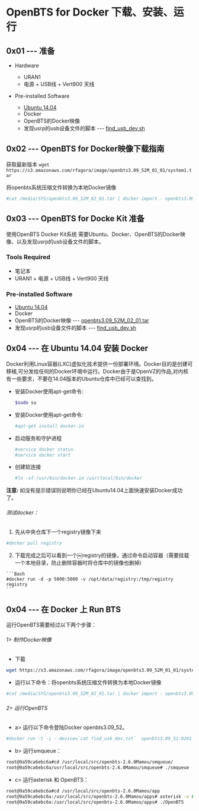 # OpenBTS for Docker 下载、安装、运行

## 0x01 --- 准备

* Hardware

  * URAN1
  * 电源 + USB线 + Vert900 天线


* Pre-installed Software

    * [Ubuntu 14.04](https://)
    * Docker
    * OpenBTS的Docker映像
    * 发现usrp的usb设备文件的脚本 --- [find_usb_dev.sh](https://s3.amazonaws.com/rfagora/image/openbts3.09_52M_01_01/find_usb_dev.sh)

## 0x02 --- OpenBTS for Docker映像下载指南

  获取最新版本 `wget https://s3.amazonaws.com/rfagora/image/openbts3.09_52M_01_01/system1.tar`


  将openbts系统压缩文件转换为本地Docker镜像

  ```Bash
  #cat /media/SYS/openbts3.09_52M_02_01.tar | docker import - openbts3.09_52:0201 #Bash
  ```


## 0x03 --- OpenBTS for Docke Kit 准备

  使用OpenBTS Docker Kit系统 需要Ubuntu、Docker、OpenBTS的Docker映像、以及发现usrp的usb设备文件的脚本。

### Tools Required
  * 笔记本
  * URAN1 + 电源 + USB线 + Vert900 天线

### Pre-installed Software
  * [Ubuntu 14.04](https://)
  * Docker
  * OpenBTS的Docker映像 --- [openbts3.09_52M_02_01.tar](https://s3.amazonaws.com/rfagora/image/openbts3.09_52M_01_01/system1.tar)
  * 发现usrp的usb设备文件的脚本 --- [find_usb_dev.sh](https://s3.amazonaws.com/rfagora/image/openbts3.09_52M_01_01/find_usb_dev.sh)


## 0x04 --- 在 Ubuntu 14.04 安装 Docker

  Docker利用Linux容器(LXC)虚拟化技术提供一份部署环境。Docker目的是创建可移植,可分发给任何的Docker环境中运行。Docker由于是OpenVZ的作品,对内核有一些要求，不要在14.04版本的Ubuntu仓库中已经可以查找到。

  * 安装Docker使用apt-get命令:

    ```Bash
    $sudo su
    ```

  * 安装Docker使用apt-get命令:

    ```Bash
    #apt-get install docker.io
    ```

  * 启动服务和守护进程

    ```Bash
    #service docker status
    #service docker start
    ```

  * 创建软连接

    ```Bash
    #ln -sf /usr/bin/docker.io /usr/local/bin/docker
    ```

  **注意:** 如没有提示错误则说明你已经在Ubuntu14.04上面快速安装Docker成功了。

  ###### 测试docker：

  1. 先从中央仓库下一个registry镜像下来

   ```Bash
   #docker pull registry
   ```

  2. 下载完成之后可以看到一个￼registry的镜像，通过命令启动容器（需要挂载一个本地目录，防止删除容器时将仓库中的镜像也删掉)

    ```Bash
    #docker run -d -p 5000:5000 -v /opt/data/registry:/tmp/registry registry
    ```

## 0x04 --- 在 Docker 上 Run BTS

运行OpenBTS需要经过以下两个步骤：

###### 1> 制作Docker映像

 * 下载

```Bash
wget https://s3.amazonaws.com/rfagora/image/openbts3.09_52M_01_01/system1.tar
```
 * 运行以下命令：将openbts系统压缩文件转换为本地Docker镜像

```Bash
#cat /media/SYS/openbts3.09_52M_02_01.tar | docker import - openbts3.09_52:0201
```

###### 2> 运行OpenBTS

* a> 运行以下命令登陆Docker openbts3.09_52。

```Bash
#docker run -t -i --device=`cat find_usb_dev.txt`  openbts3.09_52:0201  /bin/bash
```

* b> 运行smqueue：

```Bash
root@9a59ca6ebc6a#cd /usr/local/src/openbts-2.6.0Mamou/smqueue/
root@9a59ca6ebc6a/usr/local/src/openbts-2.6.0Mamou/smqueue# ./smqueue
```

* c> 运行asterisk 和 OpenBTS：

```Bash
root@9a59ca6ebc6a#cd /usr/local/src/openbts-2.6.0Mamou/app
root@9a59ca6ebc6a:/usr/local/src/openbts-2.6.0Mamou/apps# asterisk -v &
root@9a59ca6ebc6a:/usr/local/src/openbts-2.6.0Mamou/apps# ./OpenBTS
```

